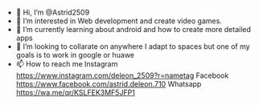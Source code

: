 - 👋 Hi, I’m @Astrid2509
- 👀 I’m interested in Web development and create video games. 
- 🌱 I’m currently learning about android and how to create more detailed apps
- 💞️ I’m looking to collarate on anywhere I adapt to spaces but one of my goals is to work in google or huawe 
- 📫 How to reach me 
         Instagram https://www.instagram.com/deleon_2509?r=nametag
         Facebook https://www.facebook.com/astrid.deleon.710
         Whatsapp https://wa.me/qr/KSLFEK3MF5JFP1

<!---
Astrid2509/Astrid2509 is a ✨ special ✨ repository because its `README.md` (this file) appears on your GitHub profile.
You can click the Preview link to take a look at your changes.
--->

